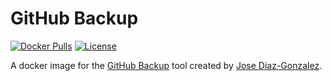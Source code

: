 # GitHub Backup

[![Docker Pulls](https://img.shields.io/docker/pulls/douglasparker/github-backup)](https://hub.docker.com/r/douglasparker/github-backup)
[![License](https://img.shields.io/github/license/douglasparker/github-backup)](https://github.com/douglasparker/github-backup/blob/release/LICENSE)

A docker image for the [GitHub Backup](https://github.com/josegonzalez/python-github-backup) tool created by [Jose Diaz-Gonzalez](https://github.com/josegonzalez).